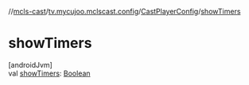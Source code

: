 //[mcls-cast](../../../index.md)/[tv.mycujoo.mclscast.config](../index.md)/[CastPlayerConfig](index.md)/[showTimers](show-timers.md)

# showTimers

[androidJvm]\
val [showTimers](show-timers.md): [Boolean](https://kotlinlang.org/api/latest/jvm/stdlib/kotlin/-boolean/index.html)
